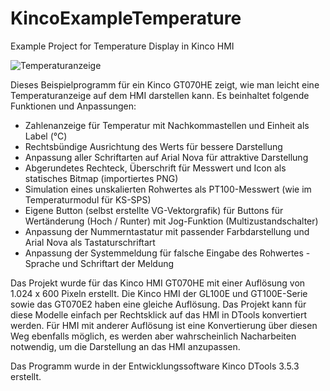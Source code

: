 # KincoExampleTemperature
Example Project for Temperature Display in Kinco HMI

![Temperaturanzeige](/main/spstiger_Beispiel_Temperaturanzeige.png)

Dieses Beispielprogramm für ein Kinco GT070HE zeigt, wie man leicht eine Temperaturanzeige auf dem HMI darstellen kann. Es beinhaltet folgende Funktionen und Anpassungen:

* Zahlenanzeige für Temperatur mit Nachkommastellen und Einheit als Label (°C)
* Rechtsbündige Ausrichtung des Werts für bessere Darstellung
* Anpassung aller Schriftarten auf Arial Nova für attraktive Darstellung
* Abgerundetes Rechteck, Überschrift für Messwert und Icon als statisches Bitmap (importiertes PNG)
* Simulation eines unskalierten Rohwertes als PT100-Messwert (wie im Temperaturmodul für KS-SPS)
* Eigene Button (selbst erstellte VG-Vektorgrafik) für Buttons für Wertänderung (Hoch / Runter) mit Jog-Funktion (Multizustandschalter) 
* Anpassung der Nummerntastatur mit passender Farbdarstellung und Arial Nova als Tastaturschriftart
* Anpassung der Systemmeldung für falsche Eingabe des Rohwertes - Sprache und Schriftart der Meldung

Das Projekt wurde für das Kinco HMI GT070HE mit einer Auflösung von 1.024 x 600 Pixeln erstellt. Die Kinco HMI der GL100E und GT100E-Serie sowie das GT070E2 haben eine gleiche Auflösung. Das Projekt kann für diese Modelle einfach per Rechtsklick auf das HMI in DTools konvertiert werden. 
Für HMI mit anderer Auflösung ist eine Konvertierung über diesen Weg ebenfalls möglich, es werden aber wahrscheinlich Nacharbeiten notwendig, um die Darstellung an das HMI anzupassen.

Das Programm wurde in der Entwicklungssoftware Kinco DTools 3.5.3 erstellt.
